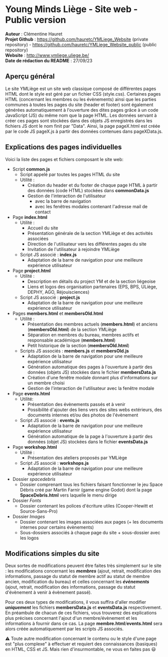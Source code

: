 # Young Minds Liège - Site web - Public version

**Auteur** : Clémentine Hauret \
**Projet Github** : https://github.com/hauretc/YMLiege_Website (private repository) - https://github.com/hauretc/YMLiege_Website_public (public repository) \
**Website** : http://www.ymliege.uliege.be/ \
**Date de rédaction du README** : 27/09/23

## Aperçu général 

Le site YMLiège est un site web classique composé de différentes pages HTML dont le style est géré par un fichier CSS (style.css). Certaines pages HTML (concernant les membres ou les évènements) ainsi que les parties communes à toutes les pages du site (header et footer) sont également générées automatiquement à l'ouverture des dites pages grâce à un code JavaScript (JS) du même nom que la page HTML. Les données servant à créer ces pages sont stockées dans des objets JS enregistrés dans les fichiers JS dont le nom finit par "Data". Ainsi, la page pageX.html est créée par le code JS pageX.js à partir des données contenues dans pageXData.js.

## Explications des pages individuelles

Voici la liste des pages et fichiers composant le site web:

- Script **common.js**
    - Script appelé par toutes les pages HTML du site 
    - Utilité :
        - Création du header et du footer de chaque page HTML à partir des données (code HTML) stockées dans **commonData.js**
        - Gestion de l'interaction de l'utilisateur 
            - avec la barre de navigation
            - avec les fenêtres modales contenant l'adresse mail de contact
- Page **index.html** 
    - Utilité :
        - Accueil du site
        - Présentation générale de la section YMLiège et des activités associées
        - Direction de l'utilisateur vers les différentes pages du site
        - Invitation de l'utilisateur à rejoindre YMLiège
    - Script JS associé : **index.js** 
        - Adaptation de la barre de navigation pour une meilleure expérience utilisateur
- Page **project.html** 
    - Utilité : 
        - Description en détails du project YM et de la section liégeoise
        - Liens et logos des organisation partenaires (EPS, BPS, ULiège, DEPHY, AGO, Réjouisciences)
    - Script JS associé : **project.js** 
        - Adaptation de la barre de navigation pour une meilleure expérience utilisateur
- Pages **members.html** et **membersOld.html**
    - Utilité :
        - Présentation des membres actuels (**members.html**) et anciens (**membersOld.html**) de la section YMLiège
        - Séparation en membres du bureau, membres actifs et responsable académique (**members.html**)
        - Petit historique de la section (**membersOld.html**)
    - Scripts JS associés : **members.js** et **membersOld.js**
        - Adaptation de la barre de navigation pour une meilleure expérience utilisateur
        - Génération automatique des pages à l'ouverture à partir des données (objets JS) stockées dans le fichier **membersData.js**
        - Création d'une fenêtre modale donnant plus d'informations sur un membre choisi
        - Gestion de l'interaction de l'utilisateur avec la fenêtre modale
- Page **events.html**
    - Utilité: 
        - Présentation des évènements passés et à venir
        - Possibilité d'ajouter des liens vers des sites webs extérieurs, des documents internes et/ou des photos de l'évènement
    - Script JS associé : **events.js**
        - Adaptation de la barre de navigation pour une meilleure expérience utilisateur
        - Génération automatique de la page à l'ouverture à partir des données (objet JS) stockées dans le fichier **eventsData.js**
- Page **workshop.html**
    - Utilité : 
        - Présentation des ateliers proposés par YMLiège
    - Script JS associé : **workshops.js**
        - Adaptation de la barre de navigation pour une meilleure expérience utilisateur
- Dossier *spacedebris* 
    - Dossier comprenant tous les fichiers faisant fonctionner le jeu Space Débris créé par Martin Farnir (game engine Godot) dont la page **SpaceDebris.html** vers laquelle le menu dirige
- Dossier *Fonts*
    - Dossier contenant les polices d'écriture utiles (Cooper-Hewitt et Source-Sans-Pro)
- Dossier *Images*
    - Dossier contenant les images associées aux pages (+ les documents internes pour certains évènements)
    - Sous-dossiers associés à chaque page du site + sous-dossier avec les logos


## Modifications simples du site

Deux sortes de modifications peuvent être faites très simplement sur le site : les modifications concernant les ***membres*** (ajout, retrait, modification des informations, passage du statut de membre actif au statut de membre ancien, modification du bureau) et celles concernant les ***évènements*** (ajout, retrait, modification des informations, passage du statut d'évènement à venir à évènement passé). 


Pour ces deux types de modifications, il vous suffira d'aller modifier ***uniquement*** les fichiers **membersData.js** et **eventsData.js** respectivement. En préambule de chacun de ces fichiers, vous trouverez des explications plus précises concernant l'ajout d'un membre/évènement et les informations à fournir dans ce cas. La page **membre.html**/**events.html** sera alors créée automatiquement par les scripts JS associés.

:warning: Toute autre modification concernant le contenu ou le style d'une page est "plus complexe" à effectuer et requiert des connaissances (basiques) en HTML, CSS et JS. Mais rien d'insurmontable, ne vous en faites pas :smiley:
